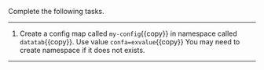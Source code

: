 Complete the following tasks.

---

1. Create a config map called `my-config`{{copy}} in namespace called `datatab`{{copy}}. Use value `confa=exvalue`{{copy}} You may need to create namespace if it does not exists.

---
<br/>
<br/>
